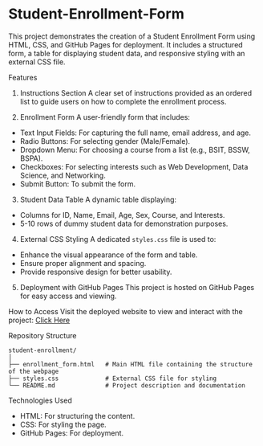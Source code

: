 # Student-Enrollment-Form

This project demonstrates the creation of a Student Enrollment Form using HTML, CSS, and GitHub Pages for deployment. It includes a structured form, a table for displaying student data, and responsive styling with an external CSS file.

Features

1. Instructions Section
A clear set of instructions provided as an ordered list to guide users on how to complete the enrollment process.

2. Enrollment Form
A user-friendly form that includes:
- Text Input Fields: For capturing the full name, email address, and age.
- Radio Buttons: For selecting gender (Male/Female).
- Dropdown Menu: For choosing a course from a list (e.g., BSIT, BSSW, BSPA).
- Checkboxes: For selecting interests such as Web Development, Data Science, and Networking.
- Submit Button: To submit the form.

3. Student Data Table
A dynamic table displaying:
- Columns for ID, Name, Email, Age, Sex, Course, and Interests.
- 5-10 rows of dummy student data for demonstration purposes.

4. External CSS Styling
A dedicated `styles.css` file is used to:
- Enhance the visual appearance of the form and table.
- Ensure proper alignment and spacing.
- Provide responsive design for better usability.

5. Deployment with GitHub Pages
This project is hosted on GitHub Pages for easy access and viewing.

How to Access
Visit the deployed website to view and interact with the project: [Click Here](https://<your-username>.github.io/student-enrollment/)

Repository Structure
```
student-enrollment/
│
├── enrollment_form.html   # Main HTML file containing the structure of the webpage
├── styles.css             # External CSS file for styling
└── README.md              # Project description and documentation
```

Technologies Used
- HTML: For structuring the content.
- CSS: For styling the page.
- GitHub Pages: For deployment.
